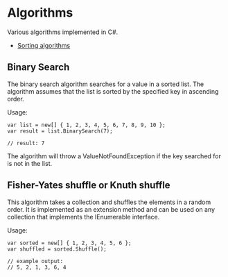 ﻿Algorithms
================================================================================

Various algorithms implemented in C#.

- [Sorting algorithms](Sorting/README.md)

Binary Search
--------------------------------------------------------------------------------

The binary search algorithm searches for a value in a sorted list. The algorithm
assumes that the list is sorted by the specified key in ascending order.

Usage:

    var list = new[] { 1, 2, 3, 4, 5, 6, 7, 8, 9, 10 };
    var result = list.BinarySearch(7);

    // result: 7

The algorithm will throw a ValueNotFoundException if the key searched for is not
in the list.

Fisher-Yates shuffle or Knuth shuffle
--------------------------------------------------------------------------------

This algorithm takes a collection and shuffles the elements in a random order.
It is implemented as an extension method and can be used on any collection that
implements the IEnumerable<T> interface.

Usage:

    var sorted = new[] { 1, 2, 3, 4, 5, 6 };
    var shuffled = sorted.Shuffle();

    // example output: 
    // 5, 2, 1, 3, 6, 4

